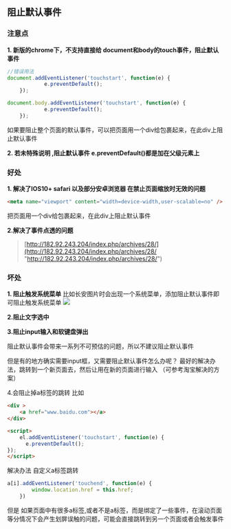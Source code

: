 ## **阻止默认事件**

### 注意点

**1. 新版的chrome下，不支持直接给 document和body的touch事件，阻止默认事件**

```javascript
//错误用法
document.addEventListener('touchstart', function(e) {
			e.preventDefault();
	});

document.body.addEventListener('touchstart', function(e) {
			e.preventDefault();
	});
```

如果要阻止整个页面的默认事件，可以把页面用一个div给包裹起来，在此div上阻止默认事件

**2. 若未特殊说明 ,阻止默认事件  e.preventDefault()都是加在父级元素上**

### 好处

**1.  解决了IOS10+ safari 以及部分安卓浏览器 在禁止页面缩放时无效的问题**
```html
<meta name="viewport" content="width=device-width,user-scalable=no" />
```
把页面用一个div给包裹起来，在此div上阻止默认事件

**2.解决了事件点透的问题**

> [http://182.92.243.204/index.php/archives/28/](http://182.92.243.204/index.php/archives/28/ "http://182.92.243.204/index.php/archives/28/")

### 坏处

**1. 阻止触发系统菜单**
比如长安图片时会出现一个系统菜单，添加阻止默认事件即可阻止触发系统菜单
![](http://182.92.243.204/usr/uploads/2020/02/1474517350.png)

**2.阻止文字选中**

**3.阻止input输入和软键盘弹出**

阻止默认事件会带来一系列不可预估的问题，所以不建议阻止默认事件

但是有的地方确实需要input框，又需要阻止默认事件怎么办呢？
最好的解决办法，跳转到一个新页面去，然后让用在新的页面进行输入
（可参考淘宝解决的方案）

4.会阻止掉a标签的跳转
比如
```html
<div >
	<a href="www.baidu.com"></a>
</div>

<script>
	el.addEventListener('touchstart', function(e) {
      e.preventDefault();
});
</script>
```
解决办法
自定义a标签跳转
```javascript
a[i].addEventListener('touchend', function(e) {
		window.location.href = this.href;
	})
```
但是 如果页面中有很多a标签,或者不是a标签，而是绑定了一些事件，在滚动页面等分情况下会产生划屏误触的问题，可能会直接跳转到另一个页面或者会触发事件








